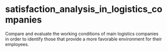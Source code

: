 # satisfaction_analysis_in_logistics_companies
Compare and evaluate the working conditions of main logistics companies in order to identify those that provide a more favorable environment for their employees.
